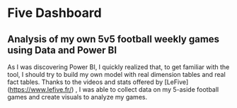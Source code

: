 # Five Dashboard

## Analysis of my own 5v5 football weekly games using Data and Power BI

As I was discovering Power BI, I quickly realized that, to get familiar with the tool, I should try to build my own model with real dimension tables and real fact tables. Thanks to the videos and stats offered by [LeFive] (https://www.lefive.fr/) , I was able to collect data on my 5-aside football games and create visuals to analyze my games. 
